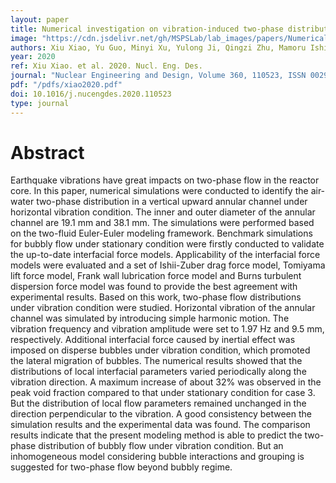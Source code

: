 ```yaml
---
layout: paper
title: Numerical investigation on vibration-induced two-phase distribution in a vertical annular channel
image: "https://cdn.jsdelivr.net/gh/MSPSLab/lab_images/papers/Numerical-investigation-on.png"
authors: Xiu Xiao, Yu Guo, Minyi Xu, Yulong Ji, Qingzi Zhu, Mamoru Ishii
year: 2020
ref: Xiu Xiao. et al. 2020. Nucl. Eng. Des.
journal: "Nuclear Engineering and Design, Volume 360, 110523, ISSN 0029-5493"
pdf: "/pdfs/xiao2020.pdf"
doi: 10.1016/j.nucengdes.2020.110523
type: journal
---
```


# Abstract

Earthquake vibrations have great impacts on two-phase flow in the reactor core. In this paper, numerical simulations were conducted to identify the air-water two-phase distribution in a vertical upward annular channel under horizontal vibration condition. The inner and outer diameter of the annular channel are 19.1 mm and 38.1 mm. The simulations were performed based on the two-fluid Euler-Euler modeling framework. Benchmark simulations for bubbly flow under stationary condition were firstly conducted to validate the up-to-date interfacial force models. Applicability of the interfacial force models were evaluated and a set of Ishii-Zuber drag force model, Tomiyama lift force model, Frank wall lubrication force model and Burns turbulent dispersion force model was found to provide the best agreement with experimental results. Based on this work, two-phase flow distributions under vibration condition were studied. Horizontal vibration of the annular channel was simulated by introducing simple harmonic motion. The vibration frequency and vibration amplitude were set to 1.97 Hz and 9.5 mm, respectively. Additional interfacial force caused by inertial effect was imposed on disperse bubbles under vibration condition, which promoted the lateral migration of bubbles. The numerical results showed that the distributions of local interfacial parameters varied periodically along the vibration direction. A maximum increase of about 32% was observed in the peak void fraction compared to that under stationary condition for case 3. But the distribution of local flow parameters remained unchanged in the direction perpendicular to the vibration. A good consistency between the simulation results and the experimental data was found. The comparison results indicate that the present modeling method is able to predict the two-phase distribution of bubbly flow under vibration condition. But an inhomogeneous model considering bubble interactions and grouping is suggested for two-phase flow beyond bubbly regime.
